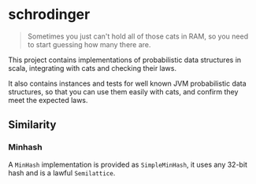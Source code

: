 # schrodinger

> Sometimes you just can't hold all of those cats in RAM, so you need to start guessing how many there are.

This project contains implementations of probabilistic data structures in scala, integrating with cats and checking their laws.

It also contains instances and tests for well known JVM probabilistic data structures, so that you can use them easily with cats, and confirm they meet the expected laws.

## Similarity

### Minhash

A `MinHash` implementation is provided as `SimpleMinHash`, it uses any 32-bit hash and is a lawful `Semilattice`.

